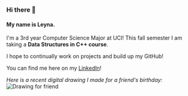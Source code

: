 ### Hi there 👋
#### My name is Leyna.

I'm a 3rd year Computer Science Major at UCI! This fall semester I am taking a **Data Structures in C++ course**.

I hope to continually work on projects and build up my GitHub!

You can find me here on my [LinkedIn](https://www.linkedin.com/in/leyna-nguyen-4a60a8232)!

*Here is a recent digital drawing I made for a friend's birthday:*
![Drawing for friend](![HappyBdayJenny](https://github.com/LeynaNguyen3/LeynaNguyen3/assets/104172696/81dcf2b6-7727-460c-9862-26ed6a7c4815)
)

<!--
**LeynaNguyen3/LeynaNguyen3** is a ✨ _special_ ✨ repository because its `README.md` (this file) appears on your GitHub profile.

Here are some ideas to get you started:

- 🔭 I’m currently working on ...
- 🌱 I’m currently learning ...
- 👯 I’m looking to collaborate on ...
- 🤔 I’m looking for help with ...
- 💬 Ask me about ...
- 📫 How to reach me: ...
- 😄 Pronouns: ...
- ⚡ Fun fact: ...
-->
